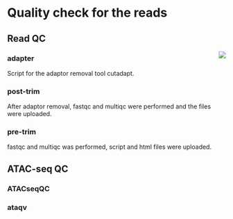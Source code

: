 # Quality check for the reads

## Read QC

<img align="right"  src="https://github.com/RadPa/ATAC-seq/blob/main/pre-analysis/FastQC/qc.png"> 

### adapter 

Script for the adaptor removal tool cutadapt.

### post-trim

After adaptor removal, fastqc and multiqc were performed and the files were uploaded.

### pre-trim

fastqc and multiqc was performed, script and html files were uploaded. 

## ATAC-seq QC

### ATACseqQC

### ataqv

